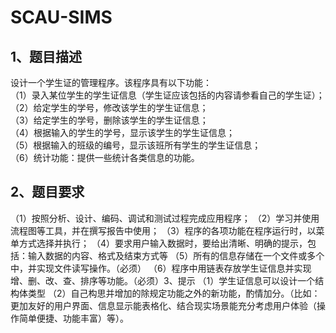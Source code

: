 # SCAU-SIMS
## 1、题目描述
   设计一个学生证的管理程序。该程序具有以下功能：  
   （1）录入某位学生的学生证信息（学生证应该包括的内容请参看自己的学生证）；  
   （2）给定学生的学号，修改该学生的学生证信息；  
   （3）给定学生的学号，删除该学生的学生证信息；  
   （4）根据输入的学生的学号，显示该学生的学生证信息；  
   （5）根据输入的班级的编号，显示该班所有学生的学生证信息；  
   （6）统计功能：提供一些统计各类信息的功能。
## 2、题目要求
   （1）按照分析、设计、编码、调试和测试过程完成应用程序；
   （2）学习并使用流程图等工具，并在撰写报告中使用；
   （3）程序的各项功能在程序运行时，以菜单方式选择并执行；
   （4）要求用户输入数据时，要给出清晰、明确的提示，包括：输入数据的内容、格式及结束方式等
   （5）所有的信息存储在一个文件或多个中，并实现文件读写操作。（必须）
   （6）程序中用链表存放学生证信息并实现增、删、改、查、排序等功能。（必须）3、提示
   （1）学生证信息可以设计一个结构体类型
 （2）自己构思并增加的除规定功能之外的新功能，酌情加分。（比如：更加友好的用户界面、信息显示能表格化、结合现实场景能充分考虑用户体验（操作简单便捷、功能丰富）等）。
